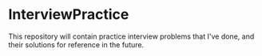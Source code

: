 # InterviewPractice
This repository will contain practice interview problems that I've done, and their solutions for reference in the future.
